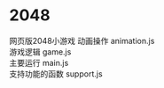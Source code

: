 # 2048
网页版2048小游戏
动画操作       animation.js <br>
游戏逻辑       game.js<br>
主要运行       main.js<br>
支持功能的函数  support.js<br>
